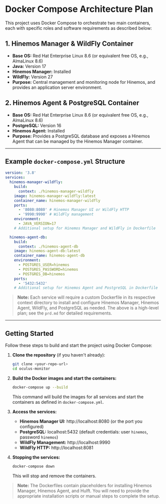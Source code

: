 # Docker Compose Architecture Plan

This project uses Docker Compose to orchestrate two main containers, each with specific roles and software requirements as described below:

## 1. Hinemos Manager & WildFly Container

- **Base OS:** Red Hat Enterprise Linux 8.6 (or equivalent free OS, e.g., AlmaLinux 8.6)
- **Java:** Version 17
- **Hinemos Manager:** Installed
- **WildFly:** Version 27
- **Purpose:** Central management and monitoring node for Hinemos, and provides an application server environment.

## 2. Hinemos Agent & PostgreSQL Container

- **Base OS:** Red Hat Enterprise Linux 8.6 (or equivalent free OS, e.g., AlmaLinux 8.6)
- **PostgreSQL:** Version 16
- **Hinemos Agent:** Installed
- **Purpose:** Provides a PostgreSQL database and exposes a Hinemos Agent that can be managed by the Hinemos Manager container.

---

## Example `docker-compose.yml` Structure

```yaml
version: '3.8'
services:
  hinemos-manager-wildfly:
    build:
      context: ./hinemos-manager-wildfly
    image: hinemos-manager-wildfly:latest
    container_name: hinemos-manager-wildfly
    ports:
      - '8080:8080' # Hinemos Manager UI or WildFly HTTP
      - '9990:9990' # WildFly management
    environment:
      - JAVA_VERSION=17
    # Additional setup for Hinemos Manager and WildFly in Dockerfile

  hinemos-agent-db:
    build:
      context: ./hinemos-agent-db
    image: hinemos-agent-db:latest
    container_name: hinemos-agent-db
    environment:
      - POSTGRES_USER=hinemos
      - POSTGRES_PASSWORD=hinemos
      - POSTGRES_DB=hinemos
    ports:
      - '5432:5432'
    # Additional setup for Hinemos Agent and PostgreSQL in Dockerfile
```

> **Note:** Each service will require a custom Dockerfile in its respective context directory to install and configure Hinemos Manager, Hinemos Agent, WildFly, and PostgreSQL as needed. The above is a high-level plan; see the `prd.md` for detailed requirements.

---

## Getting Started

Follow these steps to build and start the project using Docker Compose:

1. **Clone the repository** (if you haven't already):

   ```bash
   git clone <your-repo-url>
   cd oculus-monitor
   ```

2. **Build the Docker images and start the containers:**

   ```bash
   docker-compose up --build
   ```

   This command will build the images for all services and start the containers as defined in `docker-compose.yml`.

3. **Access the services:**

   - **Hinemos Manager UI:** http://localhost:8080 (or the port you configured)
   - **PostgreSQL:** localhost:5432 (default credentials: user `hinemos`, password `hinemos`)
   - **WildFly Management:** http://localhost:9990
   - **WildFly HTTP:** http://localhost:8081

4. **Stopping the services:**
   ```bash
   docker-compose down
   ```
   This will stop and remove the containers.

> **Note:** The Dockerfiles contain placeholders for installing Hinemos Manager, Hinemos Agent, and Hulft. You will need to provide the appropriate installation scripts or manual steps to complete the setup.
